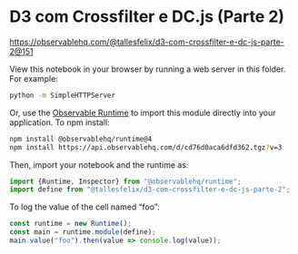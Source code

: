 # D3 com Crossfilter e DC.js (Parte 2)

https://observablehq.com/@tallesfelix/d3-com-crossfilter-e-dc-js-parte-2@151

View this notebook in your browser by running a web server in this folder. For
example:

~~~sh
python -m SimpleHTTPServer
~~~

Or, use the [Observable Runtime](https://github.com/observablehq/runtime) to
import this module directly into your application. To npm install:

~~~sh
npm install @observablehq/runtime@4
npm install https://api.observablehq.com/d/cd76d0aca6dfd362.tgz?v=3
~~~

Then, import your notebook and the runtime as:

~~~js
import {Runtime, Inspector} from "@observablehq/runtime";
import define from "@tallesfelix/d3-com-crossfilter-e-dc-js-parte-2";
~~~

To log the value of the cell named “foo”:

~~~js
const runtime = new Runtime();
const main = runtime.module(define);
main.value("foo").then(value => console.log(value));
~~~
